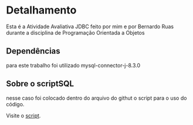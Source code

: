 <h1>Detalhamento</h1>
Esta é a Atividade Avaliativa JDBC feito por mim e por Bernardo Ruas durante a disciplina de Programação Orientada a Objetos
<h2>Dependências</h2>
para este trabalho foi utilizado mysql-connector-j-8.3.0
<h2>Sobre o scriptSQL</h2>
nesse caso foi colocado dentro do arquivo do githut o script para o uso do código.
<p>Visite o <a href="https://github.com/rafaeljosebraga/Atividade-POOJDBC/blob/main/script.sql">script</a>.</p>

